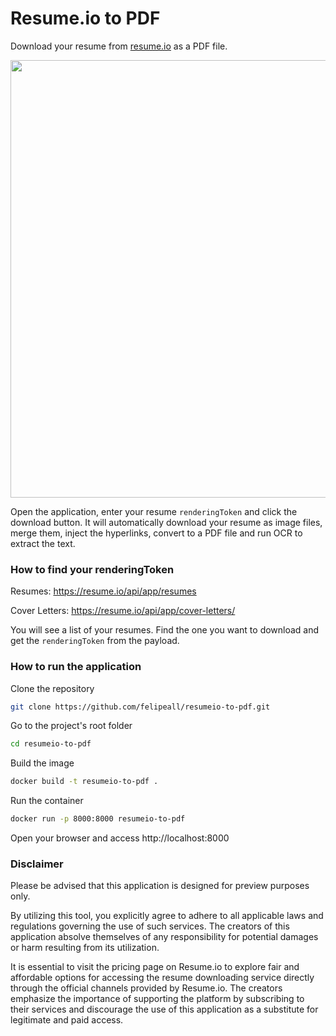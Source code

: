 # Resume.io to PDF

Download your resume from [resume.io](https://resume.io) as a PDF file. 

<div align="center"><a href="https://resumeio-to-pdf.fly.dev/"><img src="https://github.com/felipeall/resumeio-to-pdf/assets/20917430/b7edfda4-4768-4659-af68-561e1effe628" width="700" /></a></div>

Open the application, enter your resume `renderingToken` and click the download button. 
It will automatically download your resume as image files, merge them, inject the hyperlinks,
convert to a PDF file and run OCR to extract the text.

### How to find your renderingToken

Resumes: https://resume.io/api/app/resumes

Cover Letters: https://resume.io/api/app/cover-letters/

You will see a list of your resumes. Find the one you want to download and get the `renderingToken` from 
the payload.

### How to run the application

Clone the repository
```bash
git clone https://github.com/felipeall/resumeio-to-pdf.git
```
    
Go to the project's root folder
```bash
cd resumeio-to-pdf
```

Build the image
```bash
docker build -t resumeio-to-pdf .
```

Run the container
```bash
docker run -p 8000:8000 resumeio-to-pdf
```

Open your browser and access http://localhost:8000

### Disclaimer

Please be advised that this application is designed for preview purposes only. 

By utilizing this tool, you explicitly agree to adhere to all applicable laws and regulations governing the use of such services. 
The creators of this application absolve themselves of any responsibility for potential damages or harm resulting from its utilization.

It is essential to visit the pricing page on Resume.io to explore fair and affordable options for accessing the resume downloading service directly through the official channels provided by Resume.io. 
The creators emphasize the importance of supporting the platform by subscribing to their services and discourage the use of this application as a substitute for legitimate and paid access.
